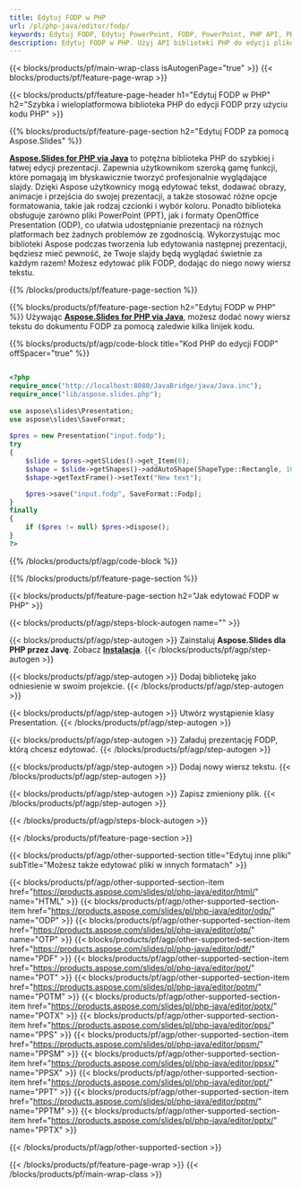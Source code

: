 ```yaml
---
title: Edytuj FODP w PHP
url: /pl/php-java/editor/fodp/
keywords: Edytuj FODP, Edytuj PowerPoint, FODP, PowerPoint, PHP API, PHP Library
description: Edytuj FODP w PHP. Użyj API biblioteki PHP do edycji plików FODP
---
```


{{< blocks/products/pf/main-wrap-class isAutogenPage="true" >}}
{{< blocks/products/pf/feature-page-wrap >}}

{{< blocks/products/pf/feature-page-header h1="Edytuj FODP w PHP" h2="Szybka i wieloplatformowa biblioteka PHP do edycji FODP przy użyciu kodu PHP" >}}

{{% blocks/products/pf/feature-page-section h2="Edytuj FODP za pomocą Aspose.Slides" %}}

[**Aspose.Slides for PHP via Java**](https://products.aspose.com/slides/pl/php-java/) to potężna biblioteka PHP do szybkiej i łatwej edycji prezentacji. Zapewnia użytkownikom szeroką gamę funkcji, które pomagają im błyskawicznie tworzyć profesjonalnie wyglądające slajdy. Dzięki Aspose użytkownicy mogą edytować tekst, dodawać obrazy, animacje i przejścia do swojej prezentacji, a także stosować różne opcje formatowania, takie jak rodzaj czcionki i wybór koloru. Ponadto biblioteka obsługuje zarówno pliki PowerPoint (PPT), jak i formaty OpenOffice Presentation (ODP), co ułatwia udostępnianie prezentacji na różnych platformach bez żadnych problemów ze zgodnością. Wykorzystując moc biblioteki Aspose podczas tworzenia lub edytowania następnej prezentacji, będziesz mieć pewność, że Twoje slajdy będą wyglądać świetnie za każdym razem!
Możesz edytować plik FODP, dodając do niego nowy wiersz tekstu. 

{{% /blocks/products/pf/feature-page-section %}}

{{% blocks/products/pf/feature-page-section  h2="Edytuj FODP w PHP" %}}
Używając [**Aspose.Slides for PHP via Java**](https://products.aspose.com/slides/pl/php-java/), możesz dodać nowy wiersz tekstu do dokumentu FODP za pomocą zaledwie kilka linijek kodu.

{{% blocks/products/pf/agp/code-block title="Kod PHP do edycji FODP" offSpacer="true" %}}

```php

<?php
require_once("http://localhost:8080/JavaBridge/java/Java.inc");
require_once("lib/aspose.slides.php");
 
use aspose\slides\Presentation;
use aspose\slides\SaveFormat;
 
$pres = new Presentation("input.fodp");
try
{
    $slide = $pres->getSlides()->get_Item(0);     
    $shape = $slide->getShapes()->addAutoShape(ShapeType::Rectangle, 10, 10, 100, 50);
    $shape->getTextFrame()->setText("New text");

    $pres->save("input.fodp", SaveFormat::Fodp);
}
finally
{
    if ($pres != null) $pres->dispose();
}
?>
```
{{% /blocks/products/pf/agp/code-block %}}

{{% /blocks/products/pf/feature-page-section %}}

{{< blocks/products/pf/feature-page-section  h2="Jak edytować FODP w PHP" >}}

{{< blocks/products/pf/agp/steps-block-autogen name="" >}}


{{< blocks/products/pf/agp/step-autogen >}}
Zainstaluj **Aspose.Slides dla PHP przez Javę**. Zobacz [**Instalacja**](https://docs.aspose.com/slides/php-java/installation/).
{{< /blocks/products/pf/agp/step-autogen >}}

{{< blocks/products/pf/agp/step-autogen >}}
Dodaj bibliotekę jako odniesienie w swoim projekcie.
{{< /blocks/products/pf/agp/step-autogen >}}

{{< blocks/products/pf/agp/step-autogen >}}
Utwórz wystąpienie klasy Presentation.
{{< /blocks/products/pf/agp/step-autogen >}}

{{< blocks/products/pf/agp/step-autogen >}}
Załaduj prezentację FODP, którą chcesz edytować.
{{< /blocks/products/pf/agp/step-autogen >}}

{{< blocks/products/pf/agp/step-autogen >}}
Dodaj nowy wiersz tekstu.
{{< /blocks/products/pf/agp/step-autogen >}}

{{< blocks/products/pf/agp/step-autogen >}}
Zapisz zmieniony plik.
{{< /blocks/products/pf/agp/step-autogen >}}

{{< /blocks/products/pf/agp/steps-block-autogen >}}


{{< /blocks/products/pf/feature-page-section >}}

{{< blocks/products/pf/agp/other-supported-section title="Edytuj inne pliki" subTitle="Możesz także edytować pliki w innych formatach" >}}

{{< blocks/products/pf/agp/other-supported-section-item href="https://products.aspose.com/slides/pl/php-java/editor/html/" name="HTML" >}}
{{< blocks/products/pf/agp/other-supported-section-item href="https://products.aspose.com/slides/pl/php-java/editor/odp/" name="ODP" >}}
{{< blocks/products/pf/agp/other-supported-section-item href="https://products.aspose.com/slides/pl/php-java/editor/otp/" name="OTP" >}}
{{< blocks/products/pf/agp/other-supported-section-item href="https://products.aspose.com/slides/pl/php-java/editor/pdf/" name="PDF" >}}
{{< blocks/products/pf/agp/other-supported-section-item href="https://products.aspose.com/slides/pl/php-java/editor/pot/" name="POT" >}}
{{< blocks/products/pf/agp/other-supported-section-item href="https://products.aspose.com/slides/pl/php-java/editor/potm/" name="POTM" >}}
{{< blocks/products/pf/agp/other-supported-section-item href="https://products.aspose.com/slides/pl/php-java/editor/potx/" name="POTX" >}}
{{< blocks/products/pf/agp/other-supported-section-item href="https://products.aspose.com/slides/pl/php-java/editor/pps/" name="PPS" >}}
{{< blocks/products/pf/agp/other-supported-section-item href="https://products.aspose.com/slides/pl/php-java/editor/ppsm/" name="PPSM" >}}
{{< blocks/products/pf/agp/other-supported-section-item href="https://products.aspose.com/slides/pl/php-java/editor/ppsx/" name="PPSX" >}}
{{< blocks/products/pf/agp/other-supported-section-item href="https://products.aspose.com/slides/pl/php-java/editor/ppt/" name="PPT" >}}
{{< blocks/products/pf/agp/other-supported-section-item href="https://products.aspose.com/slides/pl/php-java/editor/pptm/" name="PPTM" >}}
{{< blocks/products/pf/agp/other-supported-section-item href="https://products.aspose.com/slides/pl/php-java/editor/pptx/" name="PPTX" >}}


{{< /blocks/products/pf/agp/other-supported-section >}}

{{< /blocks/products/pf/feature-page-wrap >}}
{{< /blocks/products/pf/main-wrap-class >}}
